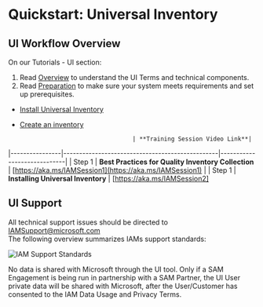 # Quickstart: Universal Inventory

## UI Workflow Overview

On our Tutorials - UI section:
1. Read [Overview](overview.md) to understand the UI Terms and technical components.
1. Read [Preparation](preparation.md) to make sure your system meets requirements and set up prerequisites.
- [Install Universal Inventory](installation.md)
- [Create an inventory](inventory.md)


                                      | **Training Session Video Link**|
|----------------|-------------------------------------------------|-----------------------------|
| Step 1         | **Best Practices for Quality Inventory Collection** | [https://aka.ms/IAMSession1](https://aka.ms/IAMSession1)  |
| Step 1         | **Installing Universal Inventory**                  | [https://aka.ms/IAMSession2]

## UI Support

All technical support issues should be directed to IAMSupport@microsoft.com  
The following overview summarizes IAMs support standards:

![IAM Support Standards](media/IAM_support_standards.jpg)

No data is shared with Microsoft through the UI tool. Only if a SAM Engagement is being run in partnership with a SAM Partner, the UI User private data will be shared with Microsoft, after the User/Customer has consented to the IAM Data Usage and Privacy Terms.